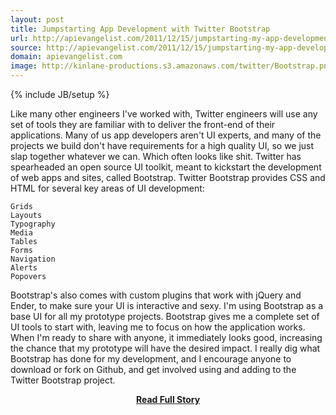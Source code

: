 ```yaml
---
layout: post
title: Jumpstarting App Development with Twitter Bootstrap
url: http://apievangelist.com/2011/12/15/jumpstarting-my-app-development-with-twitter-bootstrap/
source: http://apievangelist.com/2011/12/15/jumpstarting-my-app-development-with-twitter-bootstrap/
domain: apievangelist.com
image: http://kinlane-productions.s3.amazonaws.com/twitter/Bootstrap.png
---
```

{% include JB/setup %}<p>Like many other engineers I've worked with, Twitter engineers will use any set of tools they are familiar with to deliver the front-end of their applications.
Many of us app developers aren't UI experts, and many of the projects we build don't have requirements for a high quality UI, so we just slap together whatever we can. Which often looks like shit.
Twitter has spearheaded an open source UI toolkit, meant to kickstart the development of web apps and sites, called Bootstrap.
Twitter Bootstrap provides CSS and HTML for several key areas of UI development:

	Grids
	Layouts
	Typography
	Media
	Tables
	Forms
	Navigation
	Alerts
	Popovers

Bootstrap's also comes with custom plugins that work with jQuery and Ender, to make sure your UI is interactive and sexy.
I'm using Bootstrap as a base UI for all my prototype projects. Bootstrap gives me a complete set of UI tools to start with, leaving me to focus on how the application works. When I'm ready to share with anyone, it immediately looks good, increasing the chance that my prototype will have the desired impact.
I really dig what Bootstrap has done for my development, and I encourage anyone to download or fork on Github, and get involved using and adding to the Twitter Bootstrap project.</p>
<center><p><a href="http://apievangelist.com/2011/12/15/jumpstarting-my-app-development-with-twitter-bootstrap/" style='padding:25px; font-sze:18px; font-weight: bold;'>Read Full Story</a></p></center>
